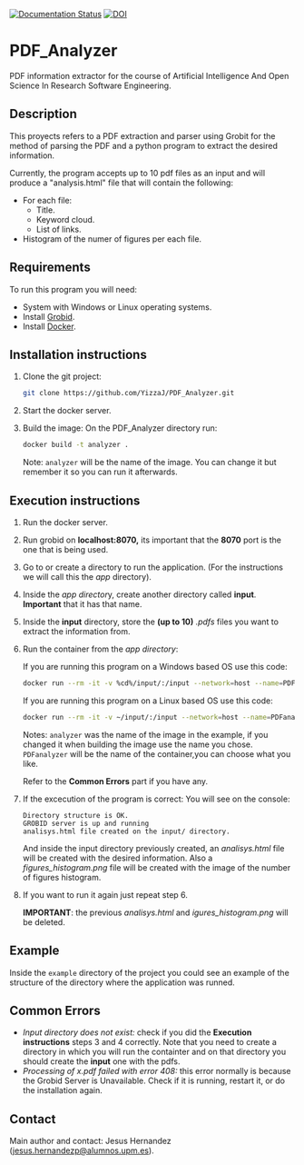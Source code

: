 [![Documentation Status](https://readthedocs.org/projects/pdf-analyzer/badge/?version=latest)](https://pdf-analyzer.readthedocs.io/en/latest/?badge=latest)
[![DOI](https://zenodo.org/badge/603493792.svg)](https://zenodo.org/badge/latestdoi/603493792)  
# PDF_Analyzer

PDF information extractor for the course of Artificial Intelligence And Open Science In Research Software Engineering.

## Description

This proyects refers to a PDF extraction and parser using Grobit for the method of parsing the PDF and a python program to extract the desired information.

Currently, the program accepts up to 10 pdf files as an input and will produce a "analysis.html" file that will contain the following:

* For each file:
  * Title.
  * Keyword cloud.
  * List of links.
* Histogram of the numer of figures per each file.

## Requirements

To run this program you will need:

* System with Windows or Linux operating systems.
* Install [Grobid](https://github.com/kermitt2/grobid).
* Install [Docker](https://docs.docker.com/engine/install/).

## Installation instructions

1. Clone the git project:

   ```bash
   git clone https://github.com/YizzaJ/PDF_Analyzer.git
   ```
2. Start the docker server.
3. Build the image: On the PDF_Analyzer directory run:

   ```bash
   docker build -t analyzer .
   ```

   Note: `analyzer` will be the name of the image. You can change it but remember it so you can run it afterwards.

## Execution instructions

1. Run the docker server.
2. Run grobid on **localhost:8070,** its important that the **8070** port is the one that is being used.
3. Go to or create a directory to run the application. (For the instructions we will call this the *app* directory).
4. Inside the *app director*y, create another directory called **input**. **Important** that it has that name.
5. Inside the **input** directory, store the **(up to 10)** *.pdfs* files you want to extract the information from.
6. Run the container from the *app directory*:

   If you are running this program on a Windows based OS use this code:

   ```bash
   docker run --rm -it -v %cd%/input/:/input --network=host --name=PDFanalyzer analyzer
   ```

   If you are running this program on a Linux based OS use this code:

   ```bash
   docker run --rm -it -v ~/input/:/input --network=host --name=PDFanalyzer analyzer
   ```

   Notes: `analyzer` was the name of the image in the example, if you changed it when building the image use the  name you chose. `PDFanalyzer` will be the name of the container,you can choose what you like.

   Refer to the **Common Errors** part if you have any.
7. If the excecution of the program is correct:
   You will see on the console:

   ```
   Directory structure is OK.
   GROBID server is up and running
   analisys.html file created on the input/ directory.
   ```

   And inside the input directory previously created, an *analisys.html* file will be created with the desired information. Also a *figures_histogram.png* file will be created with the image of the number of figures histogram.
8. If you want to run it again just repeat step 6.

   **IMPORTANT**: the previous *analisys.html* and *igures_histogram.png* will be deleted.

## Example

Inside the `example` directory of the project you could see an example of the structure of the directory where the application was runned.

## Common Errors

* *Input directory does not exist:* check if you did the **Execution instructions** steps 3 and 4 correctly. Note that you need to create a directory in which you will run the containter and on that directory you should create the **input** one with the pdfs.
* *Processing of x.pdf failed with error 408:* this error normally is because the Grobid Server is Unavailable. Check if it is running, restart it, or do the installation again.

## Contact

Main author and contact: Jesus Hernandez ([jesus.hernandezp@alumnos.upm.es](jesus.hernandezp@alumnos.upm.es)).
